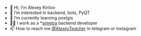 - 👋 Hi, I’m Alexey Kirilov
- 👀 I’m interested in backend, bots, PyQT
- 🌱 I’m currently learning postgis
- 👨‍💼 I work as a *[simetra](https://simetragroup.ru/) backend developer
- 📫 How to reach me  *[@AlexeyTeacher](https://t.me/AlexeyTeacher)* in telegram or instagram

<!---
AlexeyTeacher/AlexeyTeacher is a ✨ special ✨ repository because its `README.md` (this file) appears on your GitHub profile.
You can click the Preview link to take a look at your changes.
--->
